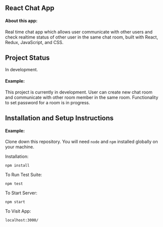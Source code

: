 ## React Chat App

#### About this app:
 
Real time chat app which allows user communicate with other users and check realtime status of other user in the same chat room, built with React, Redux, JavaScript, and CSS.

## Project Status
In development. 

#### Example:

This project is currently in development. User can create new chat room and communicate with other room member in the same room. Functionality to set password for a room is in progress.

## Installation and Setup Instructions

#### Example:  

Clone down this repository. You will need `node` and `npm` installed globally on your machine.  

Installation:

`npm install`  

To Run Test Suite:  

`npm test`  

To Start Server:

`npm start`  

To Visit App:

`localhost:3000/`  